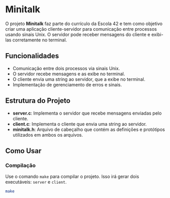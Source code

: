 # Minitalk

O projeto **Minitalk** faz parte do currículo da Escola 42 e tem como objetivo criar uma aplicação cliente-servidor para comunicação entre processos usando sinais Unix. O servidor pode receber mensagens do cliente e exibi-las corretamente no terminal.

## Funcionalidades

- Comunicação entre dois processos via sinais Unix.
- O servidor recebe mensagens e as exibe no terminal.
- O cliente envia uma string ao servidor, que a exibe no terminal.
- Implementação de gerenciamento de erros e sinais.

## Estrutura do Projeto

- **server.c**: Implementa o servidor que recebe mensagens enviadas pelo cliente.
- **client.c**: Implementa o cliente que envia uma string ao servidor.
- **minitalk.h**: Arquivo de cabeçalho que contém as definições e protótipos utilizados em ambos os arquivos.

## Como Usar

### Compilação

Use o comando `make` para compilar o projeto. Isso irá gerar dois executáveis: `server` e `client`.

```bash
make
